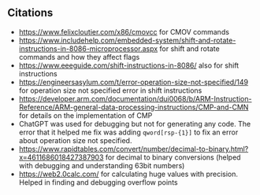## Citations

- https://www.felixcloutier.com/x86/cmovcc for CMOV commands
- https://www.includehelp.com/embedded-system/shift-and-rotate-instructions-in-8086-microprocessor.aspx for shift and rotate commands and how they affect flags
- https://www.eeeguide.com/shift-instructions-in-8086/ also for shift instructions
- https://engineersasylum.com/t/error-operation-size-not-specified/149 for operation size not specified error in shift instructions
- https://developer.arm.com/documentation/dui0068/b/ARM-Instruction-Reference/ARM-general-data-processing-instructions/CMP-and-CMN for details on the implementation of CMP
- ChatGPT was used for debugging but not for generating any code. The error that it helped me fix was adding `qword[rsp-{1}]` to fix an error about operation size not specified.
- https://www.rapidtables.com/convert/number/decimal-to-binary.html?x=4611686018427387903 for decimal to binary conversions (helped with debugging and understanding 63bit numbers)
- https://web2.0calc.com/ for calculating huge values with precision. Helped in finding and debugging overflow points
